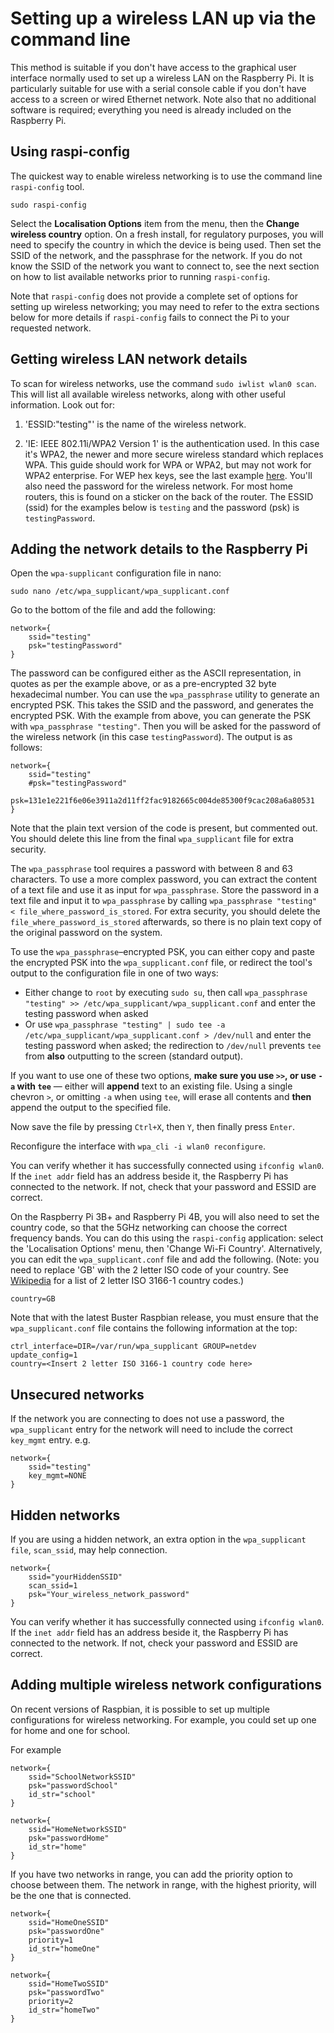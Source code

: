 # Setting up a wireless LAN up via the command line


This method is suitable if you don't have access to the graphical user interface normally used to set up a wireless LAN on the Raspberry Pi. It is particularly suitable for use with a serial console cable if you don't have access to a screen or wired Ethernet network. Note also that no additional software is required; everything you need is already included on the Raspberry Pi.

## Using raspi-config

The quickest way to enable wireless networking is to use the command line `raspi-config` tool.

`sudo raspi-config`

Select the **Localisation Options** item from the menu, then the **Change wireless country** option. On a fresh install, for regulatory purposes, you will need to specify the country in which the device is being used. Then set the SSID of the network, and the passphrase for the network. If you do not know the SSID of the network you want to connect to, see the next section on how to list available networks prior to running `raspi-config`. 

Note that `raspi-config` does not provide a complete set of options for setting up wireless networking; you may need to refer to the extra sections below for more details if `raspi-config` fails to connect the Pi to your requested network.

## Getting wireless LAN network details

To scan for wireless networks, use the command `sudo iwlist wlan0 scan`. This will list all available wireless networks, along with other useful information. Look out for:

1. 'ESSID:"testing"' is the name of the wireless network.

1. 'IE: IEEE 802.11i/WPA2 Version 1' is the authentication used. In this case it's WPA2, the newer and more secure wireless standard which replaces WPA. This guide should work for WPA or WPA2, but may not work for WPA2 enterprise. For WEP hex keys, see the last example [here](http://www.freebsd.org/cgi/man.cgi?query=wpa_supplicant.conf&sektion=5&apropos=0&manpath=NetBSD+6.1.5). You'll also need the password for the wireless network. For most home routers, this is found on a sticker on the back of the router. The ESSID (ssid) for the examples below is `testing` and the password (psk) is `testingPassword`.

## Adding the network details to the Raspberry Pi

Open the `wpa-supplicant` configuration file in nano:

`sudo nano /etc/wpa_supplicant/wpa_supplicant.conf`  

Go to the bottom of the file and add the following:   
```
network={
    ssid="testing"
    psk="testingPassword"
}
```
The password can be configured either as the ASCII representation, in quotes as per the example above, or as a pre-encrypted 32 byte hexadecimal number. You can use the `wpa_passphrase` utility to generate an encrypted PSK. This takes the SSID and the password, and generates the encrypted PSK. With the example from above, you can generate the PSK with `wpa_passphrase "testing"`. Then you will be asked for the password of the wireless network (in this case `testingPassword`). The output is as follows:

  ```
  network={
	  ssid="testing"
	  #psk="testingPassword"
	  psk=131e1e221f6e06e3911a2d11ff2fac9182665c004de85300f9cac208a6a80531
  }
  ```
Note that the plain text version of the code is present, but commented out. You should delete this line from the final `wpa_supplicant` file for extra security.

The `wpa_passphrase` tool requires a password with between 8 and 63 characters. To use a more complex password, you can extract the content of a text file and use it as input for `wpa_passphrase`. Store the password in a text file and input it to `wpa_passphrase` by calling `wpa_passphrase "testing" < file_where_password_is_stored`. For extra security, you should delete the `file_where_password_is_stored` afterwards, so there is no plain text copy of the original password on the system.

To use the `wpa_passphrase`–encrypted PSK, you can either copy and paste the encrypted PSK into the `wpa_supplicant.conf` file, or redirect the tool's output to the configuration file in one of two ways:
- Either change to `root` by executing `sudo su`, then call `wpa_passphrase "testing" >> /etc/wpa_supplicant/wpa_supplicant.conf` and enter the testing password when asked
- Or use `wpa_passphrase "testing" | sudo tee -a /etc/wpa_supplicant/wpa_supplicant.conf > /dev/null` and enter the testing password when asked; the redirection to `/dev/null` prevents `tee` from **also** outputting to the screen (standard output).

If you want to use one of these two options, **make sure you use `>>`, or use `-a` with `tee`** — either will **append** text to an existing file. Using a single chevron `>`, or omitting `-a` when using `tee`, will erase all contents and **then** append the output to the specified file.

Now save the file by pressing `Ctrl+X`, then `Y`, then finally press `Enter`.  

Reconfigure the interface with `wpa_cli -i wlan0 reconfigure`.

You can verify whether it has successfully connected using `ifconfig wlan0`. If the `inet addr` field has an address beside it, the Raspberry Pi has connected to the network. If not, check that your password and ESSID are correct.  

On the Raspberry Pi 3B+ and Raspberry Pi 4B, you will also need to set the country code, so that the 5GHz networking can choose the correct frequency bands. You can do this using the `raspi-config` application: select the 'Localisation Options' menu, then 'Change Wi-Fi Country'. Alternatively, you can edit the `wpa_supplicant.conf` file and add the following. (Note: you need to replace 'GB' with the 2 letter ISO code of your country. See [Wikipedia](https://en.wikipedia.org/wiki/ISO_3166-1) for a list of 2 letter ISO 3166-1 country codes.)
```
country=GB
```

Note that with the latest Buster Raspbian release, you must ensure that the `wpa_supplicant.conf` file contains the following information at the top:

```
ctrl_interface=DIR=/var/run/wpa_supplicant GROUP=netdev
update_config=1
country=<Insert 2 letter ISO 3166-1 country code here>
```

## Unsecured networks

If the network you are connecting to does not use a password, the `wpa_supplicant` entry for the network will need to include the correct `key_mgmt` entry.
e.g.
```
network={
    ssid="testing"
    key_mgmt=NONE
}
```

## Hidden networks

If you are using a hidden network, an extra option in the `wpa_supplicant file`, `scan_ssid`, may help connection.

```
network={
    ssid="yourHiddenSSID"
    scan_ssid=1
    psk="Your_wireless_network_password"
}
```

You can verify whether it has successfully connected using `ifconfig wlan0`. If the `inet addr` field has an address beside it, the Raspberry Pi has connected to the network. If not, check your password and ESSID are correct.   

## Adding multiple wireless network configurations

On recent versions of Raspbian, it is possible to set up multiple configurations for wireless networking. For example, you could set up one for home and one for school.

For example
```
network={
    ssid="SchoolNetworkSSID"
    psk="passwordSchool"
    id_str="school"
}

network={
    ssid="HomeNetworkSSID"
    psk="passwordHome"
    id_str="home"
}
```

If you have two networks in range, you can add the priority option to choose between them. The network in range, with the highest priority, will be the one that is connected.

```
network={
    ssid="HomeOneSSID"
    psk="passwordOne"
    priority=1
    id_str="homeOne"
}

network={
    ssid="HomeTwoSSID"
    psk="passwordTwo"
    priority=2
    id_str="homeTwo"
}
```
